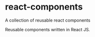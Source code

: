 # react-components
A collection of reusable react components

Reusable components written in React JS.
